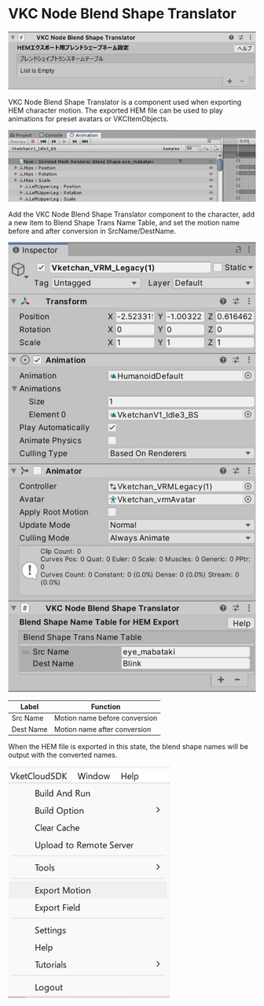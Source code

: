 # VKC Node Blend Shape Translator

![VKCNodeBlendShapeTranslator_1](img/VKCNodeBlendShapeTranslator_1.jpg)

VKC Node Blend Shape Translator is a component used when exporting HEM character motion.
The exported HEM file can be used to play animations for preset avatars or VKCItemObjects.

![VKCNodeBlendShapeTranslator_2](img/VKCNodeBlendShapeTranslator_2.jpg)

Add the VKC Node Blend Shape Translator component to the character, add a new item to Blend Shape Trans Name Table, and set the motion name before and after conversion in SrcName/DestName.

![VKCNodeBlendShapeTranslator_3](img/VKCNodeBlendShapeTranslator_3.jpg)

| Label | Function |
| ---- | ---- | 
| Src Name | Motion name before conversion |
| Dest Name | Motion name after conversion |

When the HEM file is exported in this state, the blend shape names will be output with the converted names.

![VKCNodeBlendShapeTranslator_4](img/VKCNodeBlendShapeTranslator_4.jpg)
